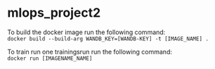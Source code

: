 # mlops_project2
To build the docker image run the following command:<br>
`docker build --build-arg WANDB_KEY=[WANDB-KEY] -t [IMAGE_NAME] .`

To train run one trainingsrun run the following command:<br>
`docker run [IMAGENAME_NAME]`
